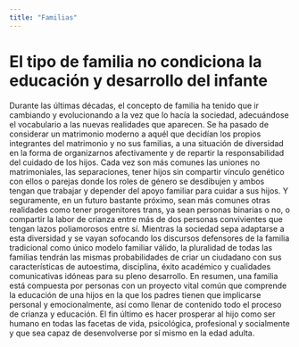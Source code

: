 ```yaml
---
title: "Familias"
---
```

# El tipo de familia no condiciona la educación y desarrollo del infante

Durante las últimas décadas, el concepto de familia ha tenido que ir cambiando y evolucionando a la vez que lo hacía la sociedad, adecuándose el vocabulario a las nuevas realidades que aparecen. Se ha pasado de considerar un matrimonio moderno a aquél que decidían los propios integrantes del matrimonio y no sus familias, a una situación de diversidad en la forma de organizarnos afectivamente y de repartir la responsabilidad del cuidado de los hijos.
Cada vez son más comunes las uniones no matrimoniales, las separaciones, tener hijos sin compartir vínculo genético con ellos o parejas donde los roles de género se desdibujen y ambos tengan que trabajar y depender del apoyo familiar para cuidar a sus hijos.
Y seguramente, en un futuro bastante próximo, sean más comunes otras realidades como tener progenitores trans, ya sean personas binarias o no, o compartir la labor de crianza entre más de dos personas convivientes que tengan lazos poliamorosos entre sí. Mientras la sociedad sepa adaptarse a esta diversidad y se vayan sofocando los discursos defensores de la familia tradicional como único modelo familiar válido, la pluralidad de todas las familias tendrán las mismas probabilidades de criar un ciudadano con sus características de autoestima, disciplina, éxito académico y cualidades comunicativas idóneas para su pleno desarrollo.
En resumen, una familia está compuesta por personas con un proyecto vital común que comprende la educación de una hijos en la que los padres tienen que implicarse personal y emocionalmente, así como llenar de contenido todo el proceso de crianza y educación. El fin último es hacer prosperar al hijo como ser humano en todas las facetas de vida, psicológica, profesional y socialmente y que sea capaz de desenvolverse por sí mismo en la edad adulta.